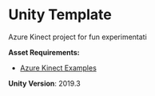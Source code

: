 # Unity Template
Azure Kinect project for fun experimentati

**Asset Requirements:**
- [Azure Kinect Examples](https://assetstore.unity.com/packages/tools/integration/azure-kinect-examples-for-unity-149700)

**Unity Version**: 2019.3
